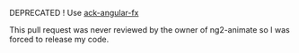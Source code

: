 DEPRECATED ! Use [ack-angular-fx](https://www.npmjs.com/package/ack-angular-fx)

This pull request was never reviewed by the owner of ng2-animate so I was forced to release my code.